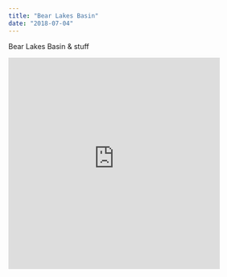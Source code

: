 ```yaml
---
title: "Bear Lakes Basin"
date: "2018-07-04"
---
```


Bear Lakes Basin & stuff

<iframe
src='https://www.gaiagps.com/public/2pHsXOUXw5byIPIXhLiT0aLp?embed=True'
style='border:none; overflow-y: hidden; background-color:white; min-width:
320px; max-width:420px; width:100%; height: 420px;' scrolling='no'
seamless='seamless'></iframe>
